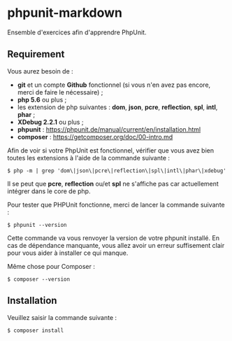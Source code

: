 # phpunit-markdown

Ensemble d'exercices afin d'apprendre PhpUnit.

## Requirement

Vous aurez besoin de : 
- **git** et un compte **Github** fonctionnel (si vous n'en avez pas encore, merci de faire le nécessaire) ;
- **php 5.6** ou plus ;
- les extension de php suivantes : **dom**, **json**, **pcre**, **reflection**, **spl**, **intl**, **phar** ;
- **XDebug 2.2.1** ou plus ;
- **phpunit** : https://phpunit.de/manual/current/en/installation.html
- **composer** : https://getcomposer.org/doc/00-intro.md

Afin de voir si votre PhpUnit est fonctionnel, vérifier que vous avez bien toutes les extensions à l'aide de la commande suivante : 

```shell
$ php -m | grep 'dom\|json\|pcre\|reflection\|spl\|intl\|phar\|xdebug'
```

Il se peut que **pcre**, **reflection** ou/et **spl** ne s'affiche pas car actuellement intégrer dans le core de php.

Pour tester que PHPUnit fonctionne, merci de lancer la commande suivante : 

```shell
$ phpunit --version
```

Cette commande va vous renvoyer la version de votre phpunit installé. En cas de dépendance manquante, vous allez avoir un erreur suffisement clair pour vous aider à installer ce qui manque.

Même chose pour Composer : 
```shell
$ composer --version
```

## Installation

Veuillez saisir la commande suivante :

```shell
$ composer install
